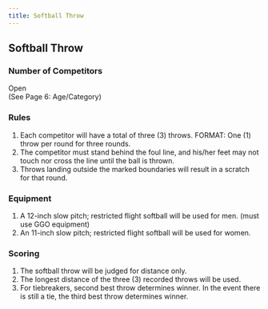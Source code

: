 ```yaml
---
title: Softball Throw
---
```


## Softball Throw

### Number of Competitors

Open \
(See Page 6: Age/Category)

### Rules

1. Each competitor will have a total of three (3) throws. FORMAT: One (1) throw per round for three rounds.
2. The competitor must stand behind the foul line, and his/her feet may not touch nor cross the line until the ball is thrown.
3. Throws landing outside the marked boundaries will result in a scratch for that round.

### Equipment

1. A 12-inch slow pitch; restricted flight softball will be used for men. (must use GGO equipment)
2. An 11-inch slow pitch; restricted flight softball will be used for women.

### Scoring

1. The softball throw will be judged for distance only.
2. The longest distance of the three (3) recorded throws will be used.
3. For tiebreakers, second best throw determines winner. In the event there is still a tie, the third best throw determines winner.
